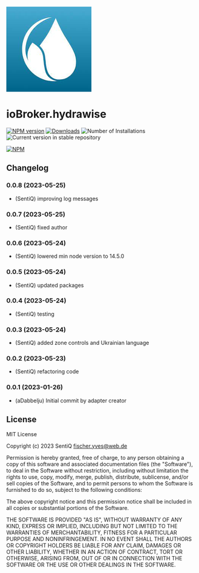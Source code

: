 ![Logo](admin/hydrawise.jpg)

# ioBroker.hydrawise

[![NPM version](https://img.shields.io/npm/v/iobroker.hydrawise.svg)](https://www.npmjs.com/package/iobroker.hydrawise)
[![Downloads](https://img.shields.io/npm/dm/iobroker.hydrawise.svg)](https://www.npmjs.com/package/iobroker.hydrawise)
![Number of Installations](https://iobroker.live/badges/hydrawise-installed.svg)
![Current version in stable repository](https://iobroker.live/badges/hydrawise-stable.svg)

[![NPM](https://nodei.co/npm/iobroker.hydrawise.png?downloads=true)](https://nodei.co/npm/iobroker.hydrawise/)

## Changelog

### 0.0.8 (2023-05-25)

-   (SentiQ) improving log messages

### 0.0.7 (2023-05-25)

-   (SentiQ) fixed author

### 0.0.6 (2023-05-24)

-   (SentiQ) lowered min node version to 14.5.0

### 0.0.5 (2023-05-24)

-   (SentiQ) updated packages

### 0.0.4 (2023-05-24)

-   (SentiQ) testing

### 0.0.3 (2023-05-24)

-   (SentiQ) added zone controls and Ukrainian language

### 0.0.2 (2023-05-23)

-   (SentiQ) refactoring code

### 0.0.1 (2023-01-26)

-   (aDabbelju) Initial commit by adapter creator

## License

MIT License

Copyright (c) 2023 SentiQ <fischer.yves@web.de>

Permission is hereby granted, free of charge, to any person obtaining a copy
of this software and associated documentation files (the "Software"), to deal
in the Software without restriction, including without limitation the rights
to use, copy, modify, merge, publish, distribute, sublicense, and/or sell
copies of the Software, and to permit persons to whom the Software is
furnished to do so, subject to the following conditions:

The above copyright notice and this permission notice shall be included in all
copies or substantial portions of the Software.

THE SOFTWARE IS PROVIDED "AS IS", WITHOUT WARRANTY OF ANY KIND, EXPRESS OR
IMPLIED, INCLUDING BUT NOT LIMITED TO THE WARRANTIES OF MERCHANTABILITY,
FITNESS FOR A PARTICULAR PURPOSE AND NONINFRINGEMENT. IN NO EVENT SHALL THE
AUTHORS OR COPYRIGHT HOLDERS BE LIABLE FOR ANY CLAIM, DAMAGES OR OTHER
LIABILITY, WHETHER IN AN ACTION OF CONTRACT, TORT OR OTHERWISE, ARISING FROM,
OUT OF OR IN CONNECTION WITH THE SOFTWARE OR THE USE OR OTHER DEALINGS IN THE
SOFTWARE.
